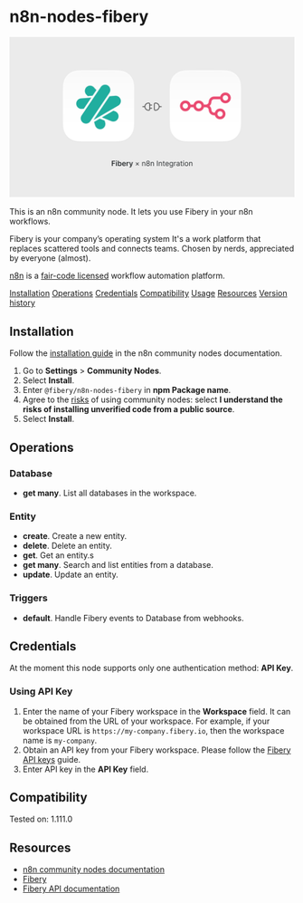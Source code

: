# n8n-nodes-fibery

![Fibery x n8n](fibery-x-n8n.png)

This is an n8n community node. It lets you use Fibery in your n8n workflows.

Fibery is your company’s operating system
It's a work platform that replaces scattered tools and connects teams. Chosen by nerds, appreciated by everyone (almost).

[n8n](https://n8n.io/) is a [fair-code licensed](https://docs.n8n.io/reference/license/) workflow automation platform.

[Installation](#installation)
[Operations](#operations)
[Credentials](#credentials)
[Compatibility](#compatibility)
[Usage](#usage)
[Resources](#resources)
[Version history](#version-history)

## Installation

Follow the [installation guide](https://docs.n8n.io/integrations/community-nodes/installation/) in the n8n community nodes documentation.

1. Go to **Settings** > **Community Nodes**.
2. Select **Install**.
3. Enter `@fibery/n8n-nodes-fibery` in **npm Package name**.
4. Agree to the [risks](https://docs.n8n.io/integrations/community-nodes/risks/) of using community nodes: select **I understand the risks of installing unverified code from a public source**.
5. Select **Install**.

## Operations

### Database

- **get many**. List all databases in the workspace.

### Entity

- **create**. Create a new entity.
- **delete**. Delete an entity.
- **get**. Get an entity.s
- **get many**. Search and list entities from a database.
- **update**. Update an entity.

### Triggers

- **default**. Handle Fibery events to Database from webhooks.

## Credentials

At the moment this node supports only one authentication method: **API Key**.

### Using API Key

1. Enter the name of your Fibery workspace in the **Workspace** field. It can be obtained from the URL of your workspace. For example, if your workspace URL is `https://my-company.fibery.io`, then the workspace name is `my-company`.
2. Obtain an API key from your Fibery workspace. Please follow the [Fibery API keys](https://the.fibery.io/@public/User_Guide/Guide/Fibery-API-keys-252) guide.
3. Enter API key in the **API Key** field.

## Compatibility

Tested on: 1.111.0

## Resources

- [n8n community nodes documentation](https://docs.n8n.io/integrations/#community-nodes)
- [Fibery](https://www.fibery.io/)
- [Fibery API documentation](https://the.fibery.io/@public/User_Guide/Guide/Fibery-API-overview-279)
